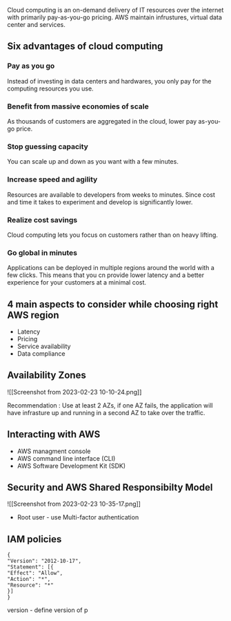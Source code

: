 Cloud computing is an on-demand delivery of IT resources over the internet with primarily pay-as-you-go pricing. AWS maintain infrustures, virtual data center and services.

## Six advantages of cloud computing

### Pay as you go

Instead of investing in data centers and hardwares, you only pay for the computing resources you use. 

### Benefit from massive economies of scale

As thousands of customers are aggregated in the cloud, lower pay as-you-go price.

### Stop guessing capacity

You can scale up and down as you want with a few minutes.

### Increase speed and agility

Resources are available to developers from weeks to minutes. Since cost and time it takes to experiment and develop is significantly lower.

### Realize cost savings

Cloud computing lets you focus on customers rather than on heavy lifting. 

### Go global in minutes

Applications can be deployed in multiple regions around the world with a few clicks. This means that you cn provide lower latency and a better experience for your customers at a minimal cost.


## 4 main aspects to consider while choosing right AWS region

- Latency
- Pricing
- Service availability
- Data compliance

## Availability Zones

![[Screenshot from 2023-02-23 10-10-24.png]]

Recommendation : Use at least 2 AZs, if one AZ fails, the application will have infrasture up and running in a second AZ to take over the traffic.

## Interacting with AWS

- AWS managment console
- AWS command line interface (CLI)
- AWS Software Development Kit (SDK)

## Security and AWS Shared Responsibilty Model

![[Screenshot from 2023-02-23 10-35-17.png]]

- Root user - use Multi-factor authentication

## IAM policies

```
{  
"Version": "2012-10-17",  
"Statement": [{  
"Effect": "Allow",  
"Action": "*",  
"Resource": "*"  
}]  
}
```

version - define version of p